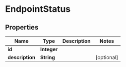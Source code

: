 

# EndpointStatus


## Properties

Name | Type | Description | Notes
------------ | ------------- | ------------- | -------------
**id** | **Integer** |  | 
**description** | **String** |  |  [optional]



